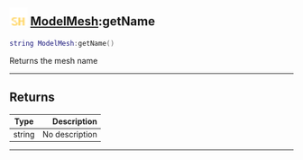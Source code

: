 ## <img src="../../.gitbook/assets/shared.png" width="32" height="32" /> [ModelMesh](../modelmesh/README.md):getName

```lua
string ModelMesh:getName()
```

Returns the mesh name<br>

-----------------
## Returns

| Type   | Description |
| ------ | ----------: |
| string | No description |


--------